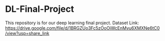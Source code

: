 # DL-Final-Project
This repository is for our deep learning final project.
Dataset Link:
https://drive.google.com/file/d/1BRGZUo3Fc5zOoOiWcEnMvu6XMXNe6tC0/view?usp=share_link
